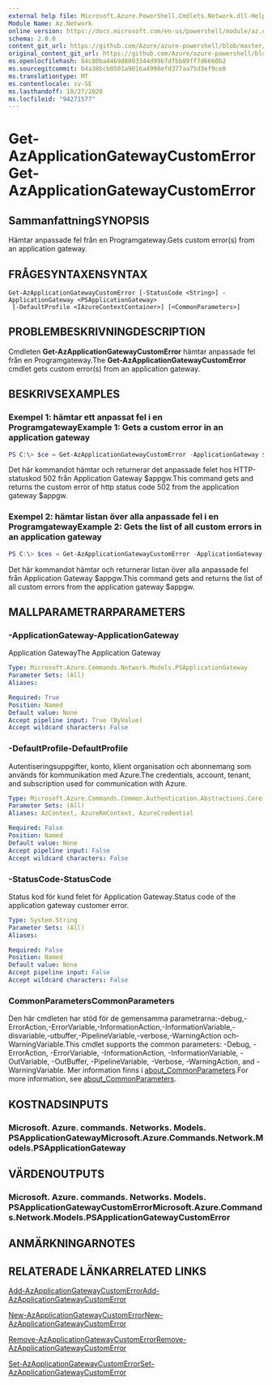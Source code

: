 ```yaml
---
external help file: Microsoft.Azure.PowerShell.Cmdlets.Network.dll-Help.xml
Module Name: Az.Network
online version: https://docs.microsoft.com/en-us/powershell/module/az.network/get-azapplicationgatewaycustomerror
schema: 2.0.0
content_git_url: https://github.com/Azure/azure-powershell/blob/master/src/Network/Network/help/Get-AzApplicationGatewayCustomError.md
original_content_git_url: https://github.com/Azure/azure-powershell/blob/master/src/Network/Network/help/Get-AzApplicationGatewayCustomError.md
ms.openlocfilehash: 84c80ba4469d8003344d99b7dfbb89ff7d6660b2
ms.sourcegitcommit: b4a38bcb0501a9016a4998efd377aa75d3ef9ce8
ms.translationtype: MT
ms.contentlocale: sv-SE
ms.lasthandoff: 10/27/2020
ms.locfileid: "94271577"
---
```

# <span data-ttu-id="368d4-101">Get-AzApplicationGatewayCustomError</span><span class="sxs-lookup"><span data-stu-id="368d4-101">Get-AzApplicationGatewayCustomError</span></span>

## <span data-ttu-id="368d4-102">Sammanfattning</span><span class="sxs-lookup"><span data-stu-id="368d4-102">SYNOPSIS</span></span>
<span data-ttu-id="368d4-103">Hämtar anpassade fel från en Programgateway.</span><span class="sxs-lookup"><span data-stu-id="368d4-103">Gets custom error(s) from an application gateway.</span></span>

## <span data-ttu-id="368d4-104">FRÅGESYNTAXEN</span><span class="sxs-lookup"><span data-stu-id="368d4-104">SYNTAX</span></span>

```
Get-AzApplicationGatewayCustomError [-StatusCode <String>] -ApplicationGateway <PSApplicationGateway>
 [-DefaultProfile <IAzureContextContainer>] [<CommonParameters>]
```

## <span data-ttu-id="368d4-105">PROBLEMBESKRIVNING</span><span class="sxs-lookup"><span data-stu-id="368d4-105">DESCRIPTION</span></span>
<span data-ttu-id="368d4-106">Cmdleten **Get-AzApplicationGatewayCustomError** hämtar anpassade fel från en Programgateway.</span><span class="sxs-lookup"><span data-stu-id="368d4-106">The **Get-AzApplicationGatewayCustomError** cmdlet gets custom error(s) from an application gateway.</span></span>

## <span data-ttu-id="368d4-107">BESKRIVS</span><span class="sxs-lookup"><span data-stu-id="368d4-107">EXAMPLES</span></span>

### <span data-ttu-id="368d4-108">Exempel 1: hämtar ett anpassat fel i en Programgateway</span><span class="sxs-lookup"><span data-stu-id="368d4-108">Example 1: Gets a custom error in an application gateway</span></span>
```powershell
PS C:\> $ce = Get-AzApplicationGatewayCustomError -ApplicationGateway $appgw -StatusCode HttpStatus502
```

<span data-ttu-id="368d4-109">Det här kommandot hämtar och returnerar det anpassade felet hos HTTP-statuskod 502 från Application Gateway $appgw.</span><span class="sxs-lookup"><span data-stu-id="368d4-109">This command gets and returns the custom error of http status code 502 from the application gateway $appgw.</span></span>

### <span data-ttu-id="368d4-110">Exempel 2: hämtar listan över alla anpassade fel i en Programgateway</span><span class="sxs-lookup"><span data-stu-id="368d4-110">Example 2: Gets the list of all custom errors in an application gateway</span></span>
```powershell
PS C:\> $ces = Get-AzApplicationGatewayCustomError -ApplicationGateway $appgw
```

<span data-ttu-id="368d4-111">Det här kommandot hämtar och returnerar listan över alla anpassade fel från Application Gateway $appgw.</span><span class="sxs-lookup"><span data-stu-id="368d4-111">This command gets and returns the list of all custom errors from the application gateway $appgw.</span></span>

## <span data-ttu-id="368d4-112">MALLPARAMETRAR</span><span class="sxs-lookup"><span data-stu-id="368d4-112">PARAMETERS</span></span>

### <span data-ttu-id="368d4-113">-ApplicationGateway</span><span class="sxs-lookup"><span data-stu-id="368d4-113">-ApplicationGateway</span></span>
<span data-ttu-id="368d4-114">Application Gateway</span><span class="sxs-lookup"><span data-stu-id="368d4-114">The Application Gateway</span></span>

```yaml
Type: Microsoft.Azure.Commands.Network.Models.PSApplicationGateway
Parameter Sets: (All)
Aliases:

Required: True
Position: Named
Default value: None
Accept pipeline input: True (ByValue)
Accept wildcard characters: False
```

### <span data-ttu-id="368d4-115">-DefaultProfile</span><span class="sxs-lookup"><span data-stu-id="368d4-115">-DefaultProfile</span></span>
<span data-ttu-id="368d4-116">Autentiseringsuppgifter, konto, klient organisation och abonnemang som används för kommunikation med Azure.</span><span class="sxs-lookup"><span data-stu-id="368d4-116">The credentials, account, tenant, and subscription used for communication with Azure.</span></span>

```yaml
Type: Microsoft.Azure.Commands.Common.Authentication.Abstractions.Core.IAzureContextContainer
Parameter Sets: (All)
Aliases: AzContext, AzureRmContext, AzureCredential

Required: False
Position: Named
Default value: None
Accept pipeline input: False
Accept wildcard characters: False
```

### <span data-ttu-id="368d4-117">-StatusCode</span><span class="sxs-lookup"><span data-stu-id="368d4-117">-StatusCode</span></span>
<span data-ttu-id="368d4-118">Status kod för kund felet för Application Gateway.</span><span class="sxs-lookup"><span data-stu-id="368d4-118">Status code of the application gateway customer error.</span></span>

```yaml
Type: System.String
Parameter Sets: (All)
Aliases:

Required: False
Position: Named
Default value: None
Accept pipeline input: False
Accept wildcard characters: False
```

### <span data-ttu-id="368d4-119">CommonParameters</span><span class="sxs-lookup"><span data-stu-id="368d4-119">CommonParameters</span></span>
<span data-ttu-id="368d4-120">Den här cmdleten har stöd för de gemensamma parametrarna:-debug,-ErrorAction,-ErrorVariable,-InformationAction,-InformationVariable,-disvariable,-utbuffer,-PipelineVariable,-verbose,-WarningAction och-WarningVariable.</span><span class="sxs-lookup"><span data-stu-id="368d4-120">This cmdlet supports the common parameters: -Debug, -ErrorAction, -ErrorVariable, -InformationAction, -InformationVariable, -OutVariable, -OutBuffer, -PipelineVariable, -Verbose, -WarningAction, and -WarningVariable.</span></span> <span data-ttu-id="368d4-121">Mer information finns i [about_CommonParameters](http://go.microsoft.com/fwlink/?LinkID=113216).</span><span class="sxs-lookup"><span data-stu-id="368d4-121">For more information, see [about_CommonParameters](http://go.microsoft.com/fwlink/?LinkID=113216).</span></span>

## <span data-ttu-id="368d4-122">KOSTNADS</span><span class="sxs-lookup"><span data-stu-id="368d4-122">INPUTS</span></span>

### <span data-ttu-id="368d4-123">Microsoft. Azure. commands. Networks. Models. PSApplicationGateway</span><span class="sxs-lookup"><span data-stu-id="368d4-123">Microsoft.Azure.Commands.Network.Models.PSApplicationGateway</span></span>

## <span data-ttu-id="368d4-124">VÄRDEN</span><span class="sxs-lookup"><span data-stu-id="368d4-124">OUTPUTS</span></span>

### <span data-ttu-id="368d4-125">Microsoft. Azure. commands. Networks. Models. PSApplicationGatewayCustomError</span><span class="sxs-lookup"><span data-stu-id="368d4-125">Microsoft.Azure.Commands.Network.Models.PSApplicationGatewayCustomError</span></span>

## <span data-ttu-id="368d4-126">ANMÄRKNINGAR</span><span class="sxs-lookup"><span data-stu-id="368d4-126">NOTES</span></span>

## <span data-ttu-id="368d4-127">RELATERADE LÄNKAR</span><span class="sxs-lookup"><span data-stu-id="368d4-127">RELATED LINKS</span></span>

[<span data-ttu-id="368d4-128">Add-AzApplicationGatewayCustomError</span><span class="sxs-lookup"><span data-stu-id="368d4-128">Add-AzApplicationGatewayCustomError</span></span>](./Add-AzApplicationGatewayCustomError.md)

[<span data-ttu-id="368d4-129">New-AzApplicationGatewayCustomError</span><span class="sxs-lookup"><span data-stu-id="368d4-129">New-AzApplicationGatewayCustomError</span></span>](./New-AzApplicationGatewayCustomError.md)

[<span data-ttu-id="368d4-130">Remove-AzApplicationGatewayCustomError</span><span class="sxs-lookup"><span data-stu-id="368d4-130">Remove-AzApplicationGatewayCustomError</span></span>](./Remove-AzApplicationGatewayCustomError.md)

[<span data-ttu-id="368d4-131">Set-AzApplicationGatewayCustomError</span><span class="sxs-lookup"><span data-stu-id="368d4-131">Set-AzApplicationGatewayCustomError</span></span>](./Set-AzApplicationGatewayCustomError.md)
